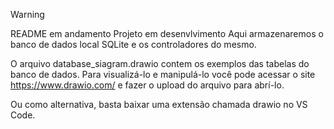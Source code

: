 > [!WARNING]
> README em andamento
> Projeto em desenvlvimento
> Aqui armazenaremos o banco de dados local SQLite e os controladores do mesmo.


O arquivo database_siagram.drawio contem os exemplos das tabelas do banco de dados. Para visualizá-lo e manipulá-lo você pode acessar o site https://www.drawio.com/ e fazer o upload do arquivo para abrí-lo.

Ou como alternativa, basta baixar uma extensão chamada drawio no VS Code.